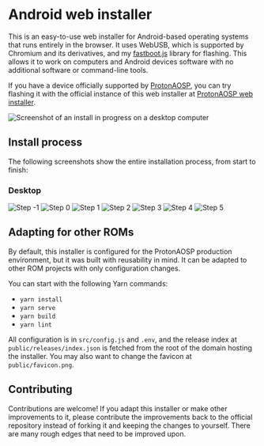 # Android web installer

This is an easy-to-use web installer for Android-based operating systems that runs entirely in the browser. It uses WebUSB, which is supported by Chromium and its derivatives, and my [fastboot.js](https://github.com/kdrag0n/fastboot.js) library for flashing. This allows it to work on computers and Android devices software with no additional software or command-line tools.

If you have a device officially supported by [ProtonAOSP](https://github.com/ProtonAOSP), you can try flashing it with the official instance of this web installer at [ProtonAOSP web installer](https://protonaosp.kdrag0n.dev/install/web/).

![Screenshot of an install in progress on a desktop computer](https://user-images.githubusercontent.com/7930239/107443954-9638d600-6aee-11eb-9848-5d0502fecfa9.png)

## Install process

The following screenshots show the entire installation process, from start to finish:

### Desktop

![Step -1](https://user-images.githubusercontent.com/7930239/107443939-90db8b80-6aee-11eb-88e6-a6bb6625ec1f.png)
![Step 0](https://user-images.githubusercontent.com/7930239/107443941-920cb880-6aee-11eb-829c-a4d876d72c28.png)
![Step 1](https://user-images.githubusercontent.com/7930239/107443943-92a54f00-6aee-11eb-8533-5a8c5c0959a4.png)
![Step 2](https://user-images.githubusercontent.com/7930239/107443949-946f1280-6aee-11eb-83d5-7b2f0f597ee2.png)
![Step 3](https://user-images.githubusercontent.com/7930239/107443952-95a03f80-6aee-11eb-9528-15e3e0e996b3.png)
![Step 4](https://user-images.githubusercontent.com/7930239/107443954-9638d600-6aee-11eb-9848-5d0502fecfa9.png)
![Step 5](https://user-images.githubusercontent.com/7930239/107443959-96d16c80-6aee-11eb-9424-a4acd7db2b7c.png)

## Adapting for other ROMs

By default, this installer is configured for the ProtonAOSP production environment, but it was built with reusability in mind. It can be adapted to other ROM projects with only configuration changes.

You can start with the following Yarn commands:

- `yarn install`
- `yarn serve`
- `yarn build`
- `yarn lint`

All configuration is in `src/config.js` and `.env`, and the release index at `public/releases/index.json` is fetched from the root of the domain hosting the installer. You may also want to change the favicon at `public/favicon.png`.

## Contributing

Contributions are welcome! If you adapt this installer or make other improvements to it, please contribute the improvements back to the official repository instead of forking it and keeping the changes to yourself. There are many rough edges that need to be improved upon.
